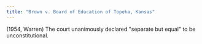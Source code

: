 ```yaml
---
title: "Brown v. Board of Education of Topeka, Kansas"
---
```

(1954, Warren) The court unanimously declared &quot;separate but equal&quot; to be unconstitutional.


